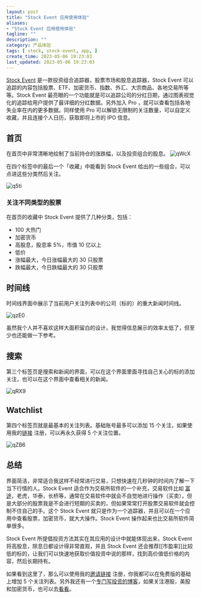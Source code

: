 ```yaml
---
layout: post
title: "Stock Event 应用使用体验"
aliases:
- "Stock Event 应用使用体验"
tagline: ""
description: ""
category: 产品体验
tags: [ stock, stock-event, app, ]
create_time: 2023-05-06 19:23:03
last_updated: 2023-05-06 19:23:03
---
```


[Stock Event](https://join.stockevents.app/RVLq) 是一款投资组合追踪器，股票市场和股息追踪器，Stock Event 可以追踪的内容包括股票、ETF、加密货币、指数、外汇、大宗商品、各地交易所等等。Stock Event 最亮眼的一个功能就是可以追踪公司的分红日期，通过图表视觉化的追踪给用户提供了最详细的分红数据。另外加入 Pro ，就可以查看包括各地失业率在内的更多数据。同样使用 Pro 可以解锁无限制的关注数量，可以自定义收藏，并且连接个人日历，获取即将上市的 IPO 信息。

## 首页

在首页中非常清晰地绘制了当前持仓的涨跌幅，以及投资组合的股息。
![qWcX](https://photo.einverne.info/images/2023/05/06/qWcX.png)

在四个标签中的最后一个「收藏」中能看到 Stock Event 给出的一些组合，可以点进这些分类然后关注。

![q5ti](https://photo.einverne.info/images/2023/05/06/q5ti.png)

### 关注不同类型的股票

在首页的收藏中 Stock Event 提供了几种分类，包括：

- 100 大热门
- 加密货币
- 高股息，股息率 5%，市值 10 亿以上
- 低价
- 涨幅最大，今日涨幅最大的 30 只股票
- 跌幅最大，今日跌幅最大的 30 只股票

## 时间线

时间线界面中展示了当前用户关注列表中的公司（标的）的重大新闻时间线。

![qzE0](https://photo.einverne.info/images/2023/05/06/qzE0.png)

虽然我个人并不喜欢这样大面积留白的设计，我觉得信息展示的效率太低了，但至少也还能做一下参考。

## 搜索

第三个标签页是搜索和新闻的界面，可以在这个界面里面寻找自己关心的标的添加关注，也可以在这个界面中查看相关的新闻。

![qRX9](https://photo.einverne.info/images/2023/05/06/qRX9.png)

## Watchlist

第四个标签页就是最基本的关注列表。基础账号最多可以添加 15 个关注，如果使用我的[链接](https://join.stockevents.app/RVLq) 注册，可以再永久获得 5 个关注位置。

![qZB6](https://photo.einverne.info/images/2023/05/06/qZB6.png)

## 总结

界面简洁，非常适合我这样不经常进行交易，只想快速在几秒钟的时间内了解一下当下行情的人。Stock Event 适合作为交易所软件的一个补充，交易软件比如 [富途](https://www.futunn.com/)，老虎，华泰，长桥等，通常在交易软件中就会不自觉地进行操作（买卖），但是大部分的股票我是不会进行短期的买卖的，但如果常常打开股票交易软件就会控制不住自己的手。这个 Stock Event 就只是作为一个追踪器，并且可以在一个应用中查看股票，加密货币，就大大操作。Stock Event 操作起来也比交易所软件简单很多。

Stock Event 所提倡投资方法其实在其应用的设计中就能体现出来，Stock Event 将高股息，除息日都设计得非常直观，并且 Stock Event 还会推荐[[市盈率]]比较低的标的，让我们可以快速地获取价值投资中说的那样，找到高价值低价格的内容，然后长期持有。

如果看到这里了，那么可以使用我的[邀请链接](https://join.stockevents.app/RVLq) 注册，你我都可以在免费版的基础上增加 5 个关注列表。另外我还有一个[专门写投资的博客](https://invest.einverne.info/)，如果关注港股，美股和加密货币，也可以去[看看](https://invest.einverne.info/)。
